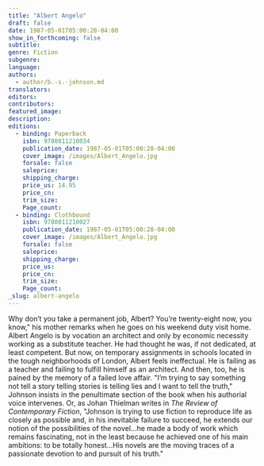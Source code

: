 ```yaml
---
title: "Albert Angelo"
draft: false
date: 1987-05-01T05:00:28-04:00
show_in_forthcoming: false
subtitle:
genre: Fiction
subgenre:
language:
authors:
  - author/b.-s.-johnson.md
translators:
editors:
contributors:
featured_image:
description:
editions:
  - binding: Paperback
    isbn: 9780811210034
    publication_date: 1987-05-01T05:00:28-04:00
    cover_image: /images/Albert_Angelo.jpg
    forsale: false
    saleprice:
    shipping_charge:
    price_us: 14.95
    price_cn:
    trim_size:
    Page_count:
  - binding: Clothbound
    isbn: 9780811210027
    publication_date: 1987-05-01T05:00:28-04:00
    cover_image: /images/Albert_Angelo.jpg
    forsale: false
    saleprice:
    shipping_charge:
    price_us:
    price_cn:
    trim_size:
    Page_count:
_slug: albert-angelo
---
```


Why don’t you take a permanent job, Albert? You’re twenty-eight now, you know," his mother remarks when he goes on his weekend duty visit home. Albert Angelo is by vocation an architect and only by economic necessity working as a substitute teacher. He had thought he was, if not dedicated, at least competent. But now, on temporary assignments in schools located in the tough neighborhoods of London, Albert feels ineffectual. He is failing as a teacher and failing to fulfill himself as an architect. And then, too, he is pained by the memory of a failed love affair. "I’m trying to say something not tell a story telling stories is telling lies and I want to tell the truth," Johnson insists in the penultimate section of the book when his authorial voice intervenes. Or, as Johan Thielman writes in _The Review of Contemporary Fiction_, "Johnson is trying to use fiction to reproduce life as closely as possible and, in his inevitable failure to succeed, he extends our notion of the possibilities of the novel...he made a body of work which remains fascinating, not in the least because he achieved one of his main ambitions: to be totally honest...His novels are the moving traces of a passionate devotion to and pursuit of his truth."

